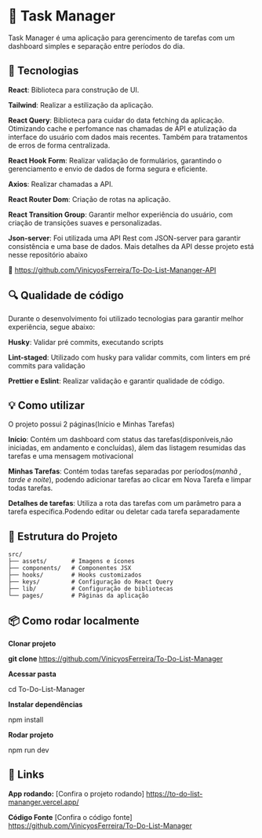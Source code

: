 
# 📝 Task Manager 

Task Manager é uma aplicação para gerencimento
de tarefas com um dashboard simples e separação entre
períodos do dia.





## 🚀 Tecnologias

**React**: Biblioteca para construção de UI.

**Tailwind**: Realizar a estilização da aplicação.

**React Query**: Biblioteca para cuidar do data fetching
da aplicação. Otimizando cache e perfomance nas chamadas de API e 
atulização da interface do usuário com dados mais recentes. Também para tratamentos de erros de forma centralizada.

**React Hook Form**: Realizar validação de formulários, garantindo
o gerenciamento e envio de dados de forma segura e eficiente.

**Axios**: Realizar chamadas a API.

**React Router Dom**: Criação de rotas na aplicação.

**React Transition Group**: Garantir melhor experiência do usuário, com criação de transições suaves e personalizadas.

**Json-server**: Foi utilizada uma API Rest com JSON-server para 
garantir consistência e uma base de dados. Mais detalhes da API desse projeto está nesse repositório abaixo 

🔗 https://github.com/VinicyosFerreira/To-Do-List-Mananger-API


## 🔍 Qualidade de código
Durante o desenvolvimento foi utilizado tecnologias para
garantir melhor experiência, segue abaixo:

**Husky**: Validar pré commits, executando scripts

**Lint-staged**: Utilizado com husky para validar commits, com linters em pré commits para validação

**Prettier e Eslint**: Realizar validação e garantir qualidade 
de código.


## 💡 Como utilizar
O projeto possui 2 páginas(Início e Minhas Tarefas)

**Início**: Contém um dashboard com status
das tarefas(disponíveis,não iniciadas, em andamento e
concluídas), álem das listagem resumidas das tarefas e uma
mensagem motivacional

**Minhas Tarefas**: Contém todas tarefas separadas por períodos(*manhã , tarde e noite*), podendo adicionar tarefas ao clicar em Nova Tarefa e limpar todas tarefas.

**Detalhes de tarefas**: Utiliza a rota das tarefas com um parâmetro para a tarefa específica.Podendo editar ou deletar cada tarefa separadamente


## 📁 Estrutura do Projeto

```
src/
├── assets/       # Imagens e ícones
├── components/   # Componentes JSX
├── hooks/        # Hooks customizados
├── keys/         # Configuração do React Query
├── lib/          # Configuração de bibliotecas
└── pages/        # Páginas da aplicação
```

## 📦 Como rodar localmente 

**Clonar projeto**

**git clone** https://github.com/VinicyosFerreira/To-Do-List-Manager

**Acessar pasta**

cd To-Do-List-Manager

**Instalar dependências**

npm install

**Rodar projeto**

npm run dev
## 🔗 Links 

**App rodando:** [Confira o projeto rodando] 
https://to-do-list-mananger.vercel.app/

**Código Fonte** [Confira o código fonte]
https://github.com/VinicyosFerreira/To-Do-List-Manager

